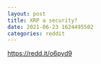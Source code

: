 ```yaml
--- 
layout: post 
title: XRP a security? 
date: 2021-06-23 1624495502 
categories: reddit 
--- 
```

https://redd.it/o6pyd9